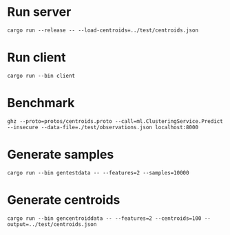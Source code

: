 # Run server

```
cargo run --release -- --load-centroids=../test/centroids.json
```

# Run client

```
cargo run --bin client
```

# Benchmark 

```
ghz --proto=protos/centroids.proto --call=ml.ClusteringService.Predict --insecure --data-file=./test/observations.json localhost:8000
```

# Generate samples

```
cargo run --bin gentestdata -- --features=2 --samples=10000
```

# Generate centroids

```
cargo run --bin gencentroiddata -- --features=2 --centroids=100 --output=../test/centroids.json
```